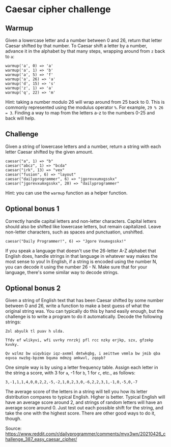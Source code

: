# Caesar cipher challenge

## Warmup

Given a lowercase letter and a number between 0 and 26, return that letter Caesar shifted by that number. To Caesar shift a letter by a number, advance it in the alphabet by that many steps, wrapping around from `z` back to `a`:
```
warmup('a', 0) => 'a'
warmup('a', 1) => 'b'
warmup('a', 5) => 'f'
warmup('a', 26) => 'a'
warmup('d', 15) => 's'
warmup('z', 1) => 'a'
warmup('q', 22) => 'm'
```
Hint: taking a number modulo 26 will wrap around from 25 back to 0. This is commonly represented using the modulus operator `%`. For example, `29 % 26 = 3`. Finding a way to map from the letters a-z to the numbers 0-25 and back will help.

## Challenge

Given a string of lowercase letters and a number, return a string with each letter Caesar shifted by the given amount.
```
caesar("a", 1) => "b"
caesar("abcz", 1) => "bcda"
caesar("irk", 13) => "vex"
caesar("fusion", 6) => "layout"
caesar("dailyprogrammer", 6) => "jgorevxumxgsskx"
caesar("jgorevxumxgsskx", 20) => "dailyprogrammer"
```

Hint: you can use the `warmup` function as a helper function.

## Optional bonus 1

Correctly handle capital letters and non-letter characters. Capital letters should also be shifted like lowercase letters, but remain capitalized. Leave non-letter characters, such as spaces and punctuation, unshifted.
```
caesar("Daily Programmer!", 6) => "Jgore Vxumxgsskx!"
```

If you speak a language that doesn't use the 26-letter A-Z alphabet that English does, handle strings in that language in whatever way makes the most sense to you! In English, if a string is encoded using the number N, you can decode it using the number 26 - N. Make sure that for your language, there's some similar way to decode strings.

## Optional bonus 2

Given a string of English text that has been Caesar shifted by some number between 0 and 26, write a function to make a best guess of what the original string was. You can typically do this by hand easily enough, but the challenge is to write a program to do it automatically. Decode the following strings:
```
Zol abyulk tl puav h ulda.

Tfdv ef wlikyvi, wfi uvrky rnrzkj pfl rcc nzky erjkp, szx, gfzekp kvvky.

Qv wzlmz bw uiqvbiqv iqz-axmml dmtwkqbg, i aeittwe vmmla bw jmib qba eqvoa nwzbg-bpzmm bquma mdmzg amkwvl, zqopb?
```

One simple way is by using a letter frequency table. Assign each letter in the string a score, with 3 for `a`, -1 for `b`, 1 for `c`, etc., as follows:
```
3,-1,1,1,4,0,0,2,2,-5,-2,1,0,2,3,0,-6,2,2,3,1,-1,0,-5,0,-7
```

The average score of the letters in a string will tell you how its letter distribution compares to typical English. Higher is better. Typical English will have an average score around 2, and strings of random letters will have an average score around 0. Just test out each possible shift for the string, and take the one with the highest score. There are other good ways to do it, though.

Source: https://www.reddit.com/r/dailyprogrammer/comments/myx3wn/20210426_challenge_387_easy_caesar_cipher/
